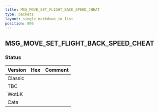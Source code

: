 ```yaml
---
title: MSG_MOVE_SET_FLIGHT_BACK_SPEED_CHEAT
type: packets
layout: single_markdown_in_list
position: 896
---
```


## MSG_MOVE_SET_FLIGHT_BACK_SPEED_CHEAT

### Status

Version | Hex | Comment
---------- | ---------- | ---------- 
Classic |  |  
TBC |  |  
WotLK |  |  
Cata |  |  
